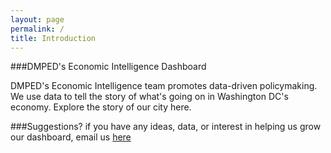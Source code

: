 ```yaml
---
layout: page
permalink: /
title: Introduction
---
```


###DMPED's Economic Intelligence Dashboard

DMPED's Economic Intelligence team promotes data-driven policymaking. We use data to tell the story of what's going on in Washington DC's economy. Explore the story of our city here. 

###Suggestions?
if you have any ideas, data, or interest in helping us grow our dashboard, email us [here](mailto:dmped-economicintelligence@dc.gov)

